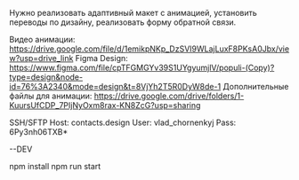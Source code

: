 Нужно реализовать адаптивный макет с анимацией, установить переводы по дизайну, реализовать форму обратной связи.

Видео анимации:
https://drive.google.com/file/d/1emikpNKp_DzSVI9WLajLuxF8PKsA0Jbx/view?usp=drive_link
Figma Design:
https://www.figma.com/file/cpTFGMGYv39S1UYgyumjlV/populi-(Copy)?type=design&node-id=76%3A2340&mode=design&t=8VjYh2T5R0DyW8de-1
Дополнительные файлы для анимации:
https://drive.google.com/drive/folders/1-KuursUfCDP_7PIjNyOxm8rax-KN8ZcG?usp=sharing


SSH/SFTP
Host: contacts.design
User: vlad_chornenkyj
Pass: 6Py3nh06TXB*


--DEV

npm install 
npm run start